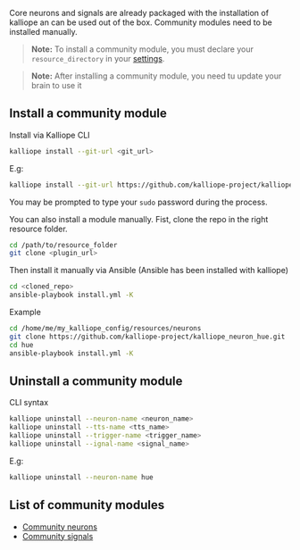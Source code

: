 Core neurons and signals are already packaged with the installation of kalliope an can be used out of the box. Community modules need to be installed manually.

> **Note:** To install a community module, you must declare your `resource_directory` in your [settings](../settings/settings.md).

> **Note:** After installing a community module, you need tu update your brain to use it

## Install a community module

Install via Kalliope CLI

```bash
kalliope install --git-url <git_url>
```

E.g:

```bash
kalliope install --git-url https://github.com/kalliope-project/kalliope_neuron_wikipedia.git
```

You may be prompted to type your `sudo` password during the process.

You can also install a module manually.
Fist, clone the repo in the right resource folder.

```bash
cd /path/to/resource_folder
git clone <plugin_url>
```

Then install it manually via Ansible (Ansible has been installed with kalliope)

```bash
cd <cloned_repo>
ansible-playbook install.yml -K
```

Example

```bash
cd /home/me/my_kalliope_config/resources/neurons
git clone https://github.com/kalliope-project/kalliope_neuron_hue.git
cd hue
ansible-playbook install.yml -K
```

## Uninstall a community module

CLI syntax

```bash
kalliope uninstall --neuron-name <neuron_name>
kalliope uninstall --tts-name <tts_name>
kalliope uninstall --trigger-name <trigger_name>
kalliope uninstall --ignal-name <signal_name>
```

E.g:

```bash
kalliope uninstall --neuron-name hue
```

## List of community modules

- [Community neurons](https://kalliope-project.github.io/neurons_marketplace.html)
- [Community signals](https://kalliope-project.github.io/signals_marketplace.html)
